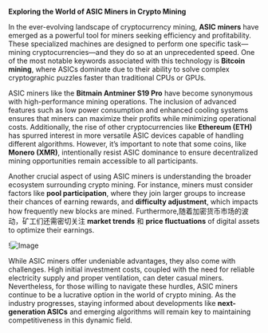**Exploring the World of ASIC Miners in Crypto Mining**

In the ever-evolving landscape of cryptocurrency mining, **ASIC miners** have emerged as a powerful tool for miners seeking efficiency and profitability. These specialized machines are designed to perform one specific task—mining cryptocurrencies—and they do so at an unprecedented speed. One of the most notable keywords associated with this technology is **Bitcoin mining**, where ASICs dominate due to their ability to solve complex cryptographic puzzles faster than traditional CPUs or GPUs.

ASIC miners like the **Bitmain Antminer S19 Pro** have become synonymous with high-performance mining operations. The inclusion of advanced features such as low power consumption and enhanced cooling systems ensures that miners can maximize their profits while minimizing operational costs. Additionally, the rise of other cryptocurrencies like **Ethereum (ETH)** has spurred interest in more versatile ASIC devices capable of handling different algorithms. However, it’s important to note that some coins, like **Monero (XMR)**, intentionally resist ASIC dominance to ensure decentralized mining opportunities remain accessible to all participants.

Another crucial aspect of using ASIC miners is understanding the broader ecosystem surrounding crypto mining. For instance, miners must consider factors like **pool participation**, where they join larger groups to increase their chances of earning rewards, and **difficulty adjustment**, which impacts how frequently new blocks are mined. Furthermore,随着加密货币市场的波动，矿工们还需密切关注 **market trends** 和 **price fluctuations** of digital assets to optimize their earnings.

!![Image](https://github.com/user-attachments/assets/590b50a7-4459-4e76-8a31-559aed223621)

While ASIC miners offer undeniable advantages, they also come with challenges. High initial investment costs, coupled with the need for reliable electricity supply and proper ventilation, can deter casual miners. Nevertheless, for those willing to navigate these hurdles, ASIC miners continue to be a lucrative option in the world of crypto mining. As the industry progresses, staying informed about developments like **next-generation ASICs** and emerging algorithms will remain key to maintaining competitiveness in this dynamic field.